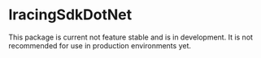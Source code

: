 # IracingSdkDotNet

This package is current not feature stable and is in development. It is not recommended for use in production environments yet.